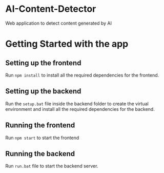 # AI-Content-Detector
Web application to detect content generated by AI

# Getting Started with the app
## Setting up the frontend
Run `npm install` to install all the required dependencies for the frontend.

## Setting up the backend
Run the `setup.bat` file inside the backend folder to create the virtual environment and install all the required dependencies for the backend.

## Running the frontend
Run `npm start` to start the frontend

## Running the backend
Run `run.bat` file to start the backend server.
